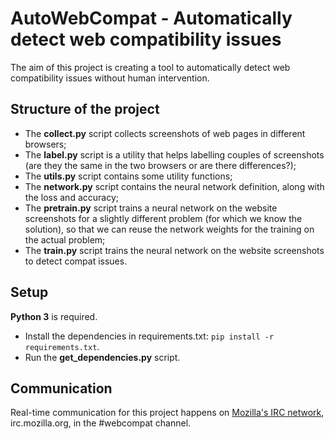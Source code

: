 # AutoWebCompat - Automatically detect web compatibility issues

The aim of this project is creating a tool to automatically detect web compatibility issues without human intervention.

## Structure of the project

- The **collect.py** script collects screenshots of web pages in different browsers;
- The **label.py** script is a utility that helps labelling couples of screenshots (are they the same in the two browsers or are there differences?);
- The **utils.py** script contains some utility functions;
- The **network.py** script contains the neural network definition, along with the loss and accuracy;
- The **pretrain.py** script trains a neural network on the website screenshots for a slightly different problem (for which we know the solution), so that we can reuse the network weights for the training on the actual problem;
- The **train.py** script trains the neural network on the website screenshots to detect compat issues.

## Setup

**Python 3** is required.

- Install the dependencies in requirements.txt: `pip install -r requirements.txt`.
- Run the **get_dependencies.py** script.

## Communication

Real-time communication for this project happens on [Mozilla's IRC network](https://wiki.mozilla.org/IRC), irc.mozilla.org, in the #webcompat channel.
